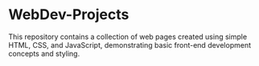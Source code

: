 # WebDev-Projects
This repository contains a collection of web pages created using simple HTML, CSS, and JavaScript, demonstrating basic front-end development concepts and styling.

